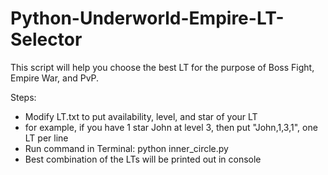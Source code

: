 # Python-Underworld-Empire-LT-Selector
This script will help you choose the best LT for the purpose of Boss Fight, Empire War, and PvP.

Steps:
 * Modify LT.txt to put availability, level, and star of your LT
 * for example, if you have 1 star John at level 3, then put "John,1,3,1", one LT per line
 * Run command in Terminal: python inner_circle.py
 * Best combination of the LTs will be printed out in console
